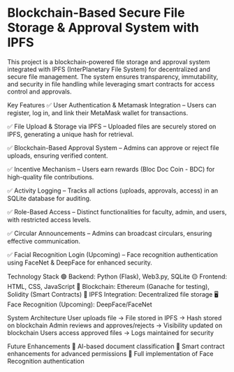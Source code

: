 # Blockchain-Based Secure File Storage & Approval System with IPFS

This project is a blockchain-powered file storage and approval system integrated with IPFS (InterPlanetary File System) for decentralized and secure file management. The system ensures transparency, immutability, and security in file handling while leveraging smart contracts for access control and approvals.

Key Features
✅ User Authentication & Metamask Integration – Users can register, log in, and link their MetaMask wallet for transactions.

✅ File Upload & Storage via IPFS – Uploaded files are securely stored on IPFS, generating a unique hash for retrieval.

✅ Blockchain-Based Approval System – Admins can approve or reject file uploads, ensuring verified content.

✅ Incentive Mechanism – Users earn rewards (Bloc Doc Coin - BDC) for high-quality file contributions.

✅ Activity Logging – Tracks all actions (uploads, approvals, access) in an SQLite database for auditing.

✅ Role-Based Access – Distinct functionalities for faculty, admin, and users, with restricted access levels.

✅ Circular Announcements – Admins can broadcast circulars, ensuring effective communication.

✅ Facial Recognition Login (Upcoming) – Face recognition authentication using FaceNet & DeepFace for enhanced security.

Technology Stack
🟢 Backend: Python (Flask), Web3.py, SQLite
🟡 Frontend: HTML, CSS, JavaScript
🔵 Blockchain: Ethereum (Ganache for testing), Solidity (Smart Contracts)
🔗 IPFS Integration: Decentralized file storage
🖥 Face Recognition (Upcoming): DeepFace/FaceNet

System Architecture
User uploads file → File stored in IPFS → Hash stored on blockchain
Admin reviews and approves/rejects → Visibility updated on blockchain
Users access approved files → Logs maintained for security

Future Enhancements
🔹 AI-based document classification
🔹 Smart contract enhancements for advanced permissions
🔹 Full implementation of Face Recognition authentication

